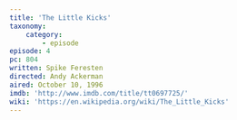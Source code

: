 ```yaml
---
title: 'The Little Kicks'
taxonomy:
    category:
        - episode
episode: 4
pc: 804
written: Spike Feresten
directed: Andy Ackerman
aired: October 10, 1996
imdb: 'http://www.imdb.com/title/tt0697725/'
wiki: 'https://en.wikipedia.org/wiki/The_Little_Kicks'
---
```

